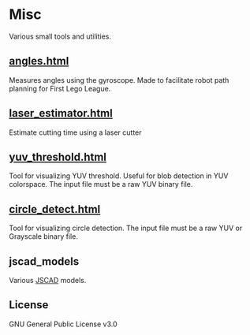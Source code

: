 Misc
===
Various small tools and utilities.

## [angles.html](https://quirkycort.github.io/misc/angles.html)
Measures angles using the gyroscope.
Made to facilitate robot path planning for First Lego League.

## [laser_estimator.html](https://quirkycort.github.io/misc/laser_estimator.html)
Estimate cutting time using a laser cutter

## [yuv_threshold.html](https://quirkycort.github.io/misc/yuv_threshold.html)
Tool for visualizing YUV threshold.
Useful for blob detection in YUV colorspace.
The input file must be a raw YUV binary file.

## [circle_detect.html](https://quirkycort.github.io/misc/circle_detect.html)
Tool for visualizing circle detection.
The input file must be a raw YUV or Grayscale binary file.

## jscad_models
Various [JSCAD](https://github.com/jscad/OpenJSCAD.org) models.

License
---
GNU General Public License v3.0